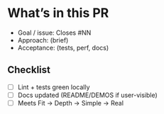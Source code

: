 # What’s in this PR

- Goal / issue: Closes #NN
- Approach: (brief)
- Acceptance: (tests, perf, docs)

## Checklist

- [ ] Lint + tests green locally
- [ ] Docs updated (README/DEMOS if user-visible)
- [ ] Meets Fit → Depth → Simple → Real
